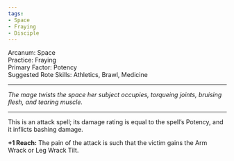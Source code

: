 ```yaml
---
tags:
- Space
- Fraying
- Disciple
---
```


Arcanum: Space\
Practice: Fraying\
Primary Factor: Potency\
Suggested Rote Skills: Athletics, Brawl, Medicine

---

_The mage twists the space her subject occupies, torqueing joints, bruising flesh, and tearing muscle._

---

This is an attack spell; its damage rating is equal to the spell’s Potency, and it inflicts bashing damage.

**+1 Reach:** The pain of the attack is such that the victim gains the Arm Wrack or Leg Wrack Tilt.